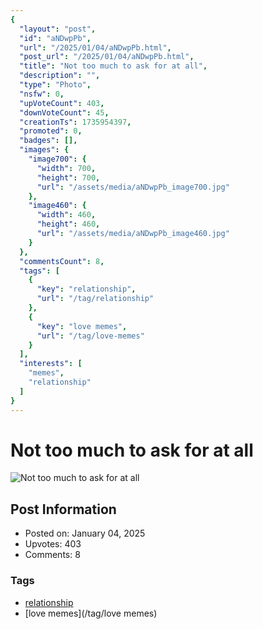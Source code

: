 ```yaml
---
{
  "layout": "post",
  "id": "aNDwpPb",
  "url": "/2025/01/04/aNDwpPb.html",
  "post_url": "/2025/01/04/aNDwpPb.html",
  "title": "Not too much to ask for at all",
  "description": "",
  "type": "Photo",
  "nsfw": 0,
  "upVoteCount": 403,
  "downVoteCount": 45,
  "creationTs": 1735954397,
  "promoted": 0,
  "badges": [],
  "images": {
    "image700": {
      "width": 700,
      "height": 700,
      "url": "/assets/media/aNDwpPb_image700.jpg"
    },
    "image460": {
      "width": 460,
      "height": 460,
      "url": "/assets/media/aNDwpPb_image460.jpg"
    }
  },
  "commentsCount": 8,
  "tags": [
    {
      "key": "relationship",
      "url": "/tag/relationship"
    },
    {
      "key": "love memes",
      "url": "/tag/love-memes"
    }
  ],
  "interests": [
    "memes",
    "relationship"
  ]
}
---
```


# Not too much to ask for at all

![Not too much to ask for at all](/assets/media/aNDwpPb_image700.jpg)

## Post Information

- Posted on: January 04, 2025
- Upvotes: 403
- Comments: 8

### Tags

- [relationship](/tag/relationship)
- [love memes](/tag/love memes)
